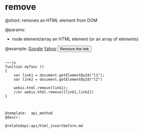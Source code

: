 remove
=============

@short: removes an HTML element from DOM
	
@params:
- node		element/array		an HTML element (or an array of elements)

@example:
<a id="l1" href='http://google.com'>Google</a>
<a id="l2" href='http://yahoo.com'>Yahoo</a>
<button type="text" onclick="myfunc()">Remove the link</button>
~~~

~~~js
function myfunc ()
{
	var link1 = document.getElementById("l1");
    var link2 = document.getElementById("l2")
    
    webix.html.remove(link1);
    //or webix.html.remove([link1,link2])
}



@template:	api_method
@descr:

@relatedapi:api/html_insertbefore.md
